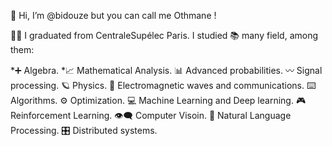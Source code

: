 👋 Hi, I’m @bidouze but you can call me Othmane ! 

👨‍🎓 I graduated from CentraleSupélec Paris. I studied 📚 many field, among them:

*➕   Algebra.
*📈   Mathematical Analysis.
📊  Advanced probabilities.
〰️  Signal processing.
🪐  Physics.
📶  Electromagnetic waves and communications.
⌨️  ​Algorithms.
⚙️  Optimization.
💻 ​Machine Learning and Deep learning.
🎮  Reinforcement Learning.
👁️‍🗨️  Computer Visoin.
📖  Natural Language Processing.
🎛️  Distributed systems.


<!---
bidouze/bidouze is a ✨ special ✨ repository because its `README.md` (this file) appears on your GitHub profile.
You can click the Preview link to take a look at your changes.
--->
